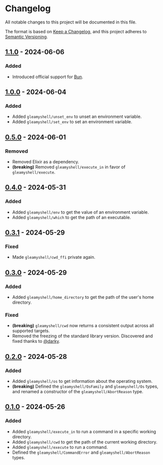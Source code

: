 # Changelog

All notable changes to this project will be documented in this file.

The format is based on [Keep a Changelog](https://keepachangelog.com/en/1.1.0/), and this project adheres to
[Semantic Versioning](https://semver.org/spec/v2.0.0.html).

## [1.1.0] - 2024-06-06

### Added

-   Introduced official support for [Bun](https://bun.sh/).

## [1.0.0] - 2024-06-04

### Added

-   Added `gleamyshell/unset_env` to unset an environment variable.
-   Added `gleamyshell/set_env` to set an environment variable.

## [0.5.0] - 2024-06-01

### Removed

-   Removed Elixir as a dependency.
-   **(breaking)** Removed `gleamyshell/execute_in` in favor of `gleamyshell/execute`.

## [0.4.0] - 2024-05-31

### Added

-   Added `gleamyshell/env` to get the value of an environment variable.
-   Added `gleamyshell/which` to get the path of an executable.

## [0.3.1] - 2024-05-29

### Fixed

-   Made `gleamyshell/cwd_ffi` private again.

## [0.3.0] - 2024-05-29

### Added

-   Added `gleamyshell/home_directory` to get the path of the user's home directory.

### Fixed

-   **(breaking)** `gleamyshell/cwd` now returns a consistent output across all supported targets.
-   Removed the freezing of the standard library version. Discovered and fixed thanks to
    [@darky](https://github.com/darky).

## [0.2.0] - 2024-05-28

### Added

-   Added `gleamyshell/os` to get information about the operating system.
-   **(breaking)** Defined the `gleamyshell/OsFamily` and `gleamyshell/Os` types, and renamed a constructor of the
    `gleamyshell/AbortReason` type.

## [0.1.0] - 2024-05-26

### Added

-   Added `gleamyshell/execute_in` to run a command in a specific working directory.
-   Added `gleamyshell/cwd` to get the path of the current working directory.
-   Added `gleamyshell/execute` to run a command.
-   Defined the `gleamyshell/CommandError` and `gleamyshell/AbortReason` types.

[unreleased]: https://github.com/patrik-kuehl/gleamyshell/compare/v1.1.0...HEAD
[1.1.0]: https://github.com/patrik-kuehl/gleamyshell/compare/v1.0.0...v1.1.0
[1.0.0]: https://github.com/patrik-kuehl/gleamyshell/compare/v0.5.0...v1.0.0
[0.5.0]: https://github.com/patrik-kuehl/gleamyshell/compare/v0.4.0...v0.5.0
[0.4.0]: https://github.com/patrik-kuehl/gleamyshell/compare/v0.3.1...v0.4.0
[0.3.1]: https://github.com/patrik-kuehl/gleamyshell/compare/v0.3.0...v0.3.1
[0.3.0]: https://github.com/patrik-kuehl/gleamyshell/compare/v0.2.0...v0.3.0
[0.2.0]: https://github.com/patrik-kuehl/gleamyshell/compare/v0.1.0...v0.2.0
[0.1.0]: https://github.com/patrik-kuehl/gleamyshell/releases/tag/v0.1.0
